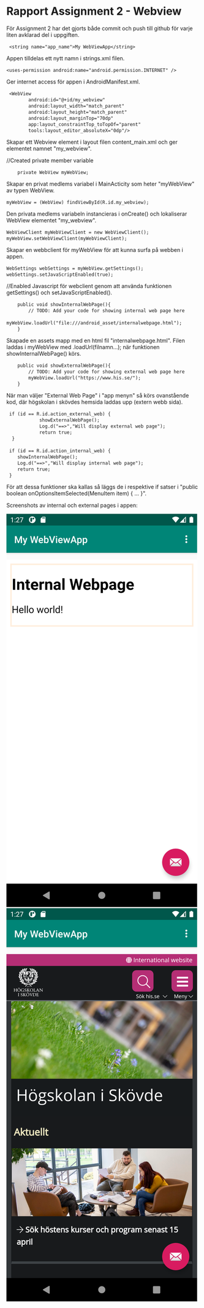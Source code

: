 
# Rapport Assignment 2 - Webview

För Assignment 2 har det gjorts både commit och push till github för varje liten avklarad del i uppgiften.

```
 <string name="app_name">My WebViewApp</string>
 ```
Appen tilldelas ett nytt namn i strings.xml filen.

```
<uses-permission android:name="android.permission.INTERNET" />
```
Ger internet access för appen i AndroidManifest.xml.

```
 <WebView
        android:id="@+id/my_webview"
        android:layout_width="match_parent"
        android:layout_height="match_parent"
        android:layout_marginTop="70dp"
        app:layout_constraintTop_toTopOf="parent"
        tools:layout_editor_absoluteX="0dp"/>
```
Skapar ett Webview element i layout filen content_main.xml och ger elementet namnet "my_webview".


//Created private member variable
```
    private WebView myWebView;
```
Skapar en privat medlems variabel i MainActicity som heter "myWebView" av typen WebView.

```
myWebView = (WebView) findViewById(R.id.my_webview);
```
Den privata medlems variabeln instancieras i onCreate() och lokaliserar WebView elementet "my_webview".

```
WebViewClient myWebViewClient = new WebViewClient();
myWebView.setWebViewClient(myWebViewClient);
```
Skapar en webbclient för myWebView för att kunna surfa på webben i appen.

```
WebSettings webSettings = myWebView.getSettings();
webSettings.setJavaScriptEnabled(true);
```
//Enabled Javascript för webclient genom att använda funktionen getSettings() och setJavaScriptEnabled().

```
    public void showInternalWebPage(){
        // TODO: Add your code for showing internal web page here
        myWebView.loadUrl("file:///android_asset/internalwebpage.html");
    }
```
Skapade en assets mapp med en html fil "internalwebpage.html". Filen laddas i myWebView med .loadUrl(filnamn...);
när funktionen showInternalWebPage() körs.

```
    public void showExternalWebPage(){
        // TODO: Add your code for showing external web page here
        myWebView.loadUrl("https://www.his.se/");
    }
```
När man väljer "External Web Page" i "app menyn" så körs ovanstående kod,
där högskolan i skövdes hemsida laddas upp (extern webb sida).


```
 if (id == R.id.action_external_web) {
            showExternalWebPage();
            Log.d("==>","Will display external web page");
            return true;
  }

 if (id == R.id.action_internal_web) {
    showInternalWebPage();
    Log.d("==>","Will display internal web page");
    return true;
 }
```
För att dessa funktioner ska kallas så läggs de i respektive if satser i
"public boolean onOptionsItemSelected(MenuItem item) { ... }".


Screenshots av internal och external pages i appen:

![Internal webpage screenshot](/Screenshot_1617881225.png)
![External webpage screenshot](/Screenshot_1617881222.png)


